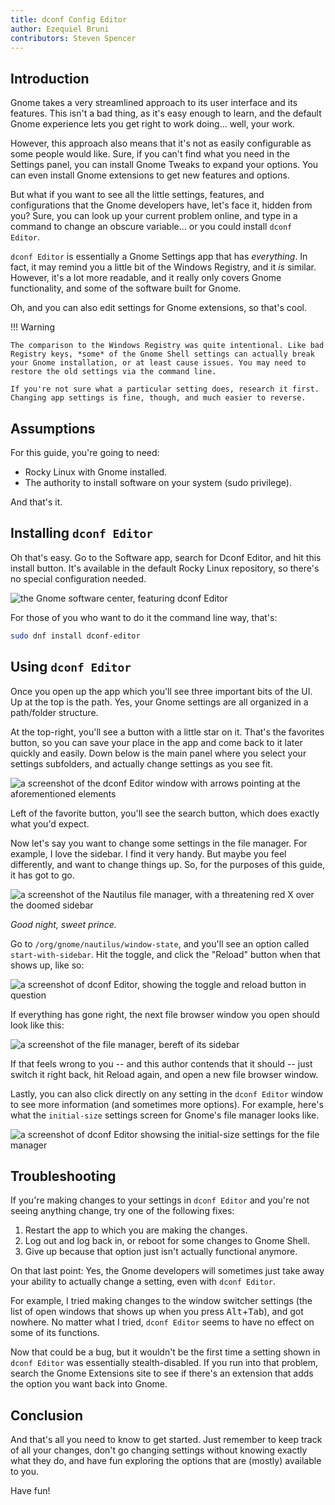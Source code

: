 ```yaml
---
title: dconf Config Editor
author: Ezequiel Bruni
contributors: Steven Spencer
---
```


## Introduction

Gnome takes a very streamlined approach to its user interface and its features. This isn't a bad thing, as it's easy enough to learn, and the default Gnome experience lets you get right to work doing... well, your work.

However, this approach also means that it's not as easily configurable as some people would like. Sure, if you can't find what you need in the Settings panel, you can install Gnome Tweaks to expand your options. You can even install Gnome extensions to get new features and options.

But what if you want to see all the little settings, features, and configurations that the Gnome developers have, let's face it, hidden from you? Sure, you can look up your current problem online, and type in a command to change an obscure variable... or you could install `dconf Editor`.

`dconf Editor` is essentially a Gnome Settings app that has *everything*. In fact, it may remind you a little bit of the Windows Registry, and it *is* similar. However, it's a lot more readable, and it really only covers Gnome functionality, and some of the software built for Gnome.

Oh, and you can also edit settings for Gnome extensions, so that's cool.

!!! Warning

    The comparison to the Windows Registry was quite intentional. Like bad Registry keys, *some* of the Gnome Shell settings can actually break your Gnome installation, or at least cause issues. You may need to restore the old settings via the command line.

    If you're not sure what a particular setting does, research it first. Changing app settings is fine, though, and much easier to reverse.

## Assumptions
For this guide, you're going to need:

* Rocky Linux with Gnome installed.
* The authority to install software on your system (sudo privilege).

And that's it.

## Installing `dconf Editor`

Oh that's easy. Go to the Software app, search for Dconf Editor, and hit this install button. It's available in the default Rocky Linux repository, so there's no special configuration needed.

![the Gnome software center, featuring dconf Editor](images/dconf-01.png)

For those of you who want to do it the command line way, that's:

```bash
sudo dnf install dconf-editor
```

## Using `dconf Editor`

Once you open up the app which you'll see three important bits of the UI. Up at the top is the path. Yes, your Gnome settings are all organized in a path/folder structure.

At the top-right, you'll see a button with a little star on it. That's the favorites button, so you can save your place in the app and come back to it later quickly and easily. Down below is the main panel where you select your settings subfolders, and actually change settings as you see fit.

![a screenshot of the dconf Editor window with arrows pointing at the aforementioned elements](images/dconf-02.png)

Left of the favorite button, you'll see the search button, which does exactly what you'd expect.

Now let's say you want to change some settings in the file manager. For example, I love the sidebar. I find it very handy. But maybe you feel differently, and want to change things up. So, for the purposes of this guide, it has got to go.

![a screenshot of the Nautilus file manager, with a threatening red X over the doomed sidebar](images/dconf-03.png)

*Good night, sweet prince.*

Go to `/org/gnome/nautilus/window-state`, and you'll see an option called `start-with-sidebar`. Hit the toggle, and click the "Reload" button when that shows up, like so:

![a screenshot of dconf Editor, showing the toggle and reload button in question](images/dconf-04.png)

If everything has gone right, the next file browser window you open should look like this:

![a screenshot of the file manager, bereft of its sidebar](images/dconf-05.png)

If that feels wrong to you -- and this author contends that it should -- just switch it right back, hit Reload again, and open a new file browser window.

Lastly, you can also click directly on any setting in the `dconf Editor` window to see more information (and sometimes more options). For example, here's what the `initial-size` settings screen for Gnome's file manager looks like.

![a screenshot of dconf Editor showsing the initial-size settings for the file manager](images/dconf-06.png)

## Troubleshooting

If you're making changes to your settings in `dconf Editor` and you're not seeing anything change, try one of the following fixes:

1. Restart the app to which you are making the changes.
2. Log out and log back in, or reboot for some changes to Gnome Shell.
3. Give up because that option just isn't actually functional anymore.

On that last point: Yes, the Gnome developers will sometimes just take away your ability to actually change a setting, even with `dconf Editor`. 

For example, I tried making changes to the window switcher settings (the list of open windows that shows up when you press <kbd>Alt</kbd>+<kbd>Tab</kbd>), and got nowhere. No matter what I tried, `dconf Editor` seems to have no effect on some of its functions.

Now that could be a bug, but it wouldn't be the first time a setting shown in `dconf Editor` was essentially stealth-disabled. If you run into that problem, search the Gnome Extensions site to see if there's an extension that adds the option you want back into Gnome.

## Conclusion

And that's all you need to know to get started. Just remember to keep track of all your changes, don't go changing settings without knowing exactly what they do, and have fun exploring the options that are (mostly) available to you.

Have fun!